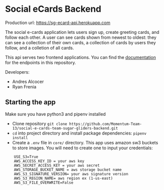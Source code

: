 # Social eCards Backend

Production url: <https://sg-ecard-api.herokuapp.com>

The social e-cards application lets users sign up, create greeting cards, and follow each other. A user can see cards shown from newest to oldest: they can see a collection of their own cards, a collection of cards by users they follow, and a colletion of all cards.

This api serves two frontend applications. You can find the [documentation](https://github.com/Momentum-Team-13/social-e-cards-team-sugar-gliders-backend/blob/main/api.docs.md) for the endpoints in this repository.

Developers:

- Andres Alcocer
- Ryan Frenia

## Starting the app

Make sure you have python3 and pipenv installed

- Clone repository `git clone https://github.com/Momentum-Team-13/social-e-cards-team-sugar-gliders-backend.git`
- `cd` into project directory and install package dependencies: `pipenv install`
- Create a `.env` file in `core/` directory. This app uses amazon sw3 buckets to store images. You will need to create one to input your credentials:

```text title="core/.env"
    USE_S3=True
    AWS_ACCESS_KEY_ID = your aws key
    AWS_SECRET_ACCESS_KEY = your aws secret
    AWS_STORAGE_BUCKET_NAME = aws storage bucket name
    AWS_S3_SIGNATURE_VERSION= your aws signature version
    AWS_S3_REGION_NAME= aws region ex (1-us-east)
    AWS_S3_FILE_OVERWRITE=False

```

